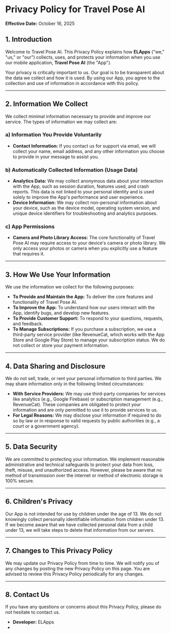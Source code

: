 # Privacy Policy for Travel Pose AI

**Effective Date:** October 16, 2025

## 1. Introduction

Welcome to Travel Pose AI. This Privacy Policy explains how **ELApps** ("we," "us," or "our") collects, uses, and protects your information when you use our mobile application, **Travel Pose AI** (the "App").

Your privacy is critically important to us. Our goal is to be transparent about the data we collect and how it is used. By using our App, you agree to the collection and use of information in accordance with this policy.

---

## 2. Information We Collect

We collect minimal information necessary to provide and improve our service. The types of information we may collect are:

### a) Information You Provide Voluntarily
*   **Contact Information:** If you contact us for support via email, we will collect your name, email address, and any other information you choose to provide in your message to assist you.

### b) Automatically Collected Information (Usage Data)
*   **Analytics Data:** We may collect anonymous data about your interaction with the App, such as session duration, features used, and crash reports. This data is not linked to your personal identity and is used solely to improve the App's performance and user experience.
*   **Device Information:** We may collect non-personal information about your device, such as the device model, operating system version, and unique device identifiers for troubleshooting and analytics purposes.

### c) App Permissions
*   **Camera and Photo Library Access:** The core functionality of Travel Pose AI may require access to your device's camera or photo library. We only access your photos or camera when you explicitly use a feature that requires it.

---

## 3. How We Use Your Information

We use the information we collect for the following purposes:

*   **To Provide and Maintain the App:** To deliver the core features and functionality of Travel Pose AI.
*   **To Improve the App:** To understand how our users interact with the App, identify bugs, and develop new features.
*   **To Provide Customer Support:** To respond to your questions, requests, and feedback.
*   **To Manage Subscriptions:** If you purchase a subscription, we use a third-party service provider (like RevenueCat, which works with the App Store and Google Play Store) to manage your subscription status. We do not collect or store your payment information.

---

## 4. Data Sharing and Disclosure

We do not sell, trade, or rent your personal information to third parties. We may share information only in the following limited circumstances:

*   **With Service Providers:** We may use third-party companies for services like analytics (e.g., Google Firebase) or subscription management (e.g., RevenueCat). These companies are obligated to protect your information and are only permitted to use it to provide services to us.
*   **For Legal Reasons:** We may disclose your information if required to do so by law or in response to valid requests by public authorities (e.g., a court or a government agency).

---

## 5. Data Security

We are committed to protecting your information. We implement reasonable administrative and technical safeguards to protect your data from loss, theft, misuse, and unauthorized access. However, please be aware that no method of transmission over the internet or method of electronic storage is 100% secure.

---

## 6. Children's Privacy

Our App is not intended for use by children under the age of 13. We do not knowingly collect personally identifiable information from children under 13. If we become aware that we have collected personal data from a child under 13, we will take steps to delete that information from our servers.

---

## 7. Changes to This Privacy Policy

We may update our Privacy Policy from time to time. We will notify you of any changes by posting the new Privacy Policy on this page. You are advised to review this Privacy Policy periodically for any changes.

---

## 8. Contact Us

If you have any questions or concerns about this Privacy Policy, please do not hesitate to contact us.

*   **Developer:** ELApps
*
